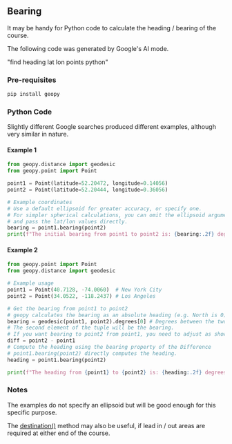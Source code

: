 ## Bearing

It may be handy for Python code to calculate the heading / bearing of the course.

The following code was generated by Google's AI mode.

"find heading lat lon points python"



### Pre-requisites

```sh
pip install geopy
```



### Python Code

Slightly different Google searches produced different examples, although very similar in nature.



#### Example 1

```python
from geopy.distance import geodesic
from geopy.point import Point

point1 = Point(latitude=52.20472, longitude=0.14056)
point2 = Point(latitude=52.20444, longitude=0.36056)

# Example coordinates
# Use a default ellipsoid for greater accuracy, or specify one.
# For simpler spherical calculations, you can omit the ellipsoid argument
# and pass the lat/lon values directly.
bearing = point1.bearing(point2)
print(f"The initial bearing from point1 to point2 is: {bearing:.2f} degrees")
```



#### Example 2

```python
from geopy.point import Point
from geopy.distance import geodesic

# Example usage
point1 = Point(40.7128, -74.0060)  # New York City
point2 = Point(34.0522, -118.2437) # Los Angeles

# Get the bearing from point1 to point2
# geopy calculates the bearing as an absolute heading (e.g. North is 0)
bearing = geodesic(point1, point2).degrees[0] # Degrees between the two points
# The second element of the tuple will be the bearing.
# If you want bearing to point2 from point1, you need to adjust as shown below:
diff = point2 - point1
# Compute the heading using the bearing property of the Difference
# point1.bearing(point2) directly computes the heading.
heading = point1.bearing(point2)

print(f"The heading from {point1} to {point2} is: {heading:.2f} degrees")
```



### Notes

The examples do not specify an ellipsoid but will be good enough for this specific purpose.

The [destination()](https://geopy.readthedocs.io/en/stable/index.html?highlight=bearing#geopy.distance.Distance.destination) method may also be useful, if lead in / out areas are required at either end of the course.
